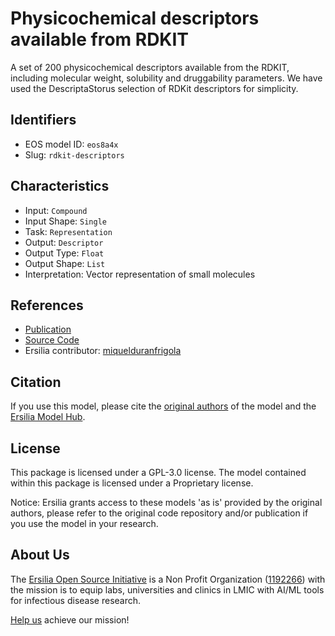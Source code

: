# Physicochemical descriptors available from RDKIT

A set of 200 physicochemical descriptors available from the RDKIT, including molecular weight, solubility and druggability parameters. We have used the DescriptaStorus selection of RDKit descriptors for simplicity.

## Identifiers

* EOS model ID: `eos8a4x`
* Slug: `rdkit-descriptors`

## Characteristics

* Input: `Compound`
* Input Shape: `Single`
* Task: `Representation`
* Output: `Descriptor`
* Output Type: `Float`
* Output Shape: `List`
* Interpretation: Vector representation of small molecules

## References

* [Publication](https://www.rdkit.org/docs/RDKit_Book.html)
* [Source Code](https://github.com/bp-kelley/descriptastorus)
* Ersilia contributor: [miquelduranfrigola](https://github.com/miquelduranfrigola)

## Citation

If you use this model, please cite the [original authors](https://www.rdkit.org/docs/RDKit_Book.html) of the model and the [Ersilia Model Hub](https://github.com/ersilia-os/ersilia/blob/master/CITATION.cff).

## License

This package is licensed under a GPL-3.0 license. The model contained within this package is licensed under a Proprietary license.

Notice: Ersilia grants access to these models 'as is' provided by the original authors, please refer to the original code repository and/or publication if you use the model in your research.

## About Us

The [Ersilia Open Source Initiative](https://ersilia.io) is a Non Profit Organization ([1192266](https://register-of-charities.charitycommission.gov.uk/charity-search/-/charity-details/5170657/full-print)) with the mission is to equip labs, universities and clinics in LMIC with AI/ML tools for infectious disease research.

[Help us](https://www.ersilia.io/donate) achieve our mission!